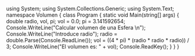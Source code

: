 using System;
using System.Collections.Generic;
using System.Text;
namespace Volumen
{
    class Program
    {
        static void Main(string[] args)
        {
            double radio, vol, pi;
            vol = 0.0;
            pi = 3.141592654;
            Console.WriteLine("Calcular volumen de una Esfera \n");
            Console.WriteLine("Introduce radio");
            radio = double.Parse(Console.ReadLine());
            vol = ((4 * pi) * (radio * radio * radio)) / 3;
            Console.WriteLine("El volumen es: " + vol);
            Console.ReadKey();
        }
    }
}

